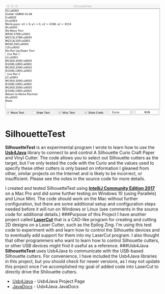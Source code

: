 <p align="center"><img src="https://github.com/wholder/SilhouetteTest/blob/master/images/SilhouetteTest%20Screenshot.png"></p>

# SilhouetteTest
**SilhouetteTest** is an experimental program I wrote to learn how to use the [**Usb4Java**](http://usb4java.org) library to connect to and control A Silhouette Curio Craft Paper and Vinyl Cutter.  The code allows you to select out Silhouette cutters as the target, but I've only tested the code with the Curio and the values used to specify these other cutters is only based on information I gleaned from other, similar projects on the Internet and is likely to be incorrect, or insufficient.  Please see the notes in the source code for more details.

I created and tested SilhouetteTest using [**IntelliJ Community Edition 2017**](https://www.jetbrains.com/idea/download/#section=mac) on a Mac Pro and did some further testing on Windows 10 (using Parallels) and Linux Mint.  The code should work on the Mac without further configuration, but there are some additional setup and configuration steps needed before it will run on Windows or Linux (see comments in the source code for additional details.)
###Purpose of this Project
I have another project called [**LaserCut**](https://github.com/wholder/LaserCut) that is a CAD-like program for creating and cutting 2D designs on a Laser Cutter, such as the Epilog Zing.  I'm using this test code to experiment with and learn how to control the Silhouette devices and to eventually add support for them into my LaserCut program.  I also thought that other programmers who want to learn how to control Silhouette cutters, or other USB devices might find it useful as a reference.
###Usb4Java
**SilhouetteTest** uses Usb4Java to communicate with the USB-based Silhouette cutters.  For convenience, I have included the Usb4Java libraries in this project, but you should check for newer versions, as I may not update this project once I've accomplished my goal of added code into LaserCut to directly drive the Shilouette cutters.
- [Usb4Java](http://usb4java.org) - Usb4Java Project Page
- [JavaDocs](http://usb4java.org/apidocs/index.html) - Usb4Java JavaDocs
